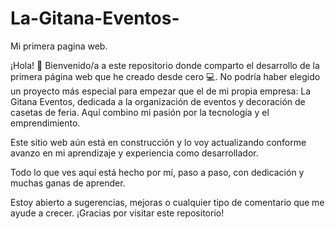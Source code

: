 # La-Gitana-Eventos-
Mi primera pagina web.

¡Hola! 👋 Bienvenido/a a este repositorio donde comparto el desarrollo de la primera página web que he creado desde cero 💻.
No podría haber elegido un proyecto más especial para empezar que el de mi propia empresa: La Gitana Eventos, dedicada a la organización de eventos y decoración de casetas de feria. Aquí combino mi pasión por la tecnología y el emprendimiento.

Este sitio web aún está en construcción y lo voy actualizando conforme avanzo en mi aprendizaje y experiencia como desarrollador.

Todo lo que ves aquí está hecho por mí, paso a paso, con dedicación y muchas ganas de aprender.

Estoy abierto a sugerencias, mejoras o cualquier tipo de comentario que me ayude a crecer. ¡Gracias por visitar este repositorio!
